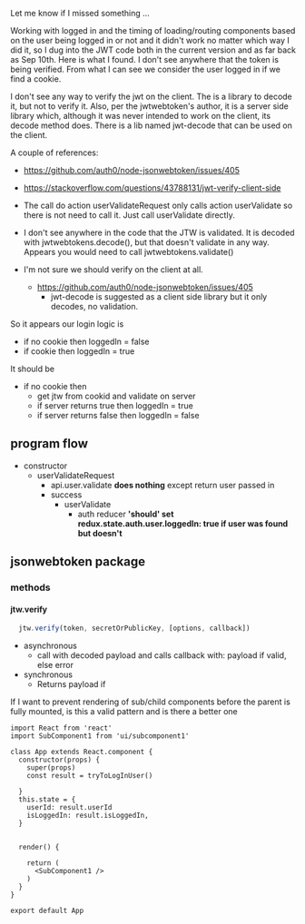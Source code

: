 Let me know if I missed something ...

Working with logged in and the timing of loading/routing components based on the user being logged in or not and it didn't work no matter which way I did it, so I dug into the JWT code both in the current version and as far back as Sep 10th. Here is what I found. I don't see anywhere that the token is being verified. From what I can see we consider the user logged in if we find a cookie.

I don't see any way to verify the jwt on the client. The is a library to decode it, but not to verify it. Also, per the jwtwebtoken's author, it is a server side library which, although it was never intended to work on the client, its decode method does. There is a lib named jwt-decode that can be used on the client.

A couple of references:
- https://github.com/auth0/node-jsonwebtoken/issues/405
- https://stackoverflow.com/questions/43788131/jwt-verify-client-side

- The call do action userValidateRequest only calls action userValidate so there is not need to call it. Just call userValidate directly.
- I don't see anywhere in the code that the JTW is validated. It is decoded with jwtwebtokens.decode(), but that doesn't validate in any way. Appears you would need to call jwtwebtokens.validate()
- I'm not sure we should verify on the client at all.
  - https://github.com/auth0/node-jsonwebtoken/issues/405
    - jwt-decode is suggested as a client side library but it only decodes, no validation.

So it appears our login logic is
- if no cookie then loggedIn = false
- if cookie then loggedIn = true

It should be
- if no cookie then
  - get jtw from cookid and validate on server
  - if server returns true then loggedIn = true
  - if server returns false then loggedIn = false





## program flow
- constructor
  - userValidateRequest
    - api.user.validate **does nothing** except return user passed in
    - success
      - userValidate
        - auth reducer **'should' set redux.state.auth.user.loggedIn: true if user was found but doesn't**

## jsonwebtoken package
### methods
#### jtw.verify
```js
  jtw.verify(token, secretOrPublicKey, [options, callback])
```
- asynchronous
  - call with decoded payload and calls callback with: payload if valid, else error
- synchronous
  - Returns payload if


If I want to prevent rendering of sub/child components before the parent is fully mounted, is this a valid pattern and is there a better one

```
import React from 'react'
import SubComponent1 from 'ui/subcomponent1'

class App extends React.component {
  constructor(props) {
    super(props)
    const result = tryToLogInUser()

  }
  this.state = {
    userId: result.userId
    isLoggedIn: result.isLoggedIn,
  }


  render() {

    return (
      <SubComponent1 />
    )
  }
}

export default App

```